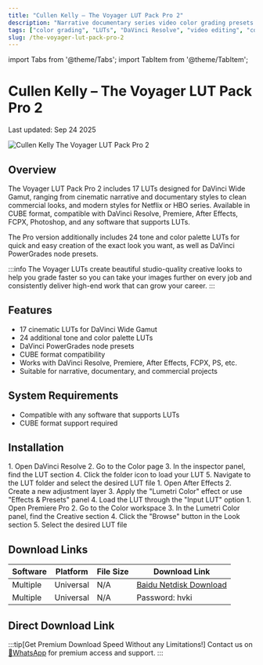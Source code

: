 ```yaml
---
title: "Cullen Kelly – The Voyager LUT Pack Pro 2"
description: "Narrative documentary series video color grading presets with DaVinci Resolve nodes. Includes 17 LUTs for cinematic storytelling and clean commercial styles."
tags: ["color grading", "LUTs", "DaVinci Resolve", "video editing", "color correction", "cinematic LUTs", "post production", "video color presets"]
slug: /the-voyager-lut-pack-pro-2
---
```


import Tabs from '@theme/Tabs';
import TabItem from '@theme/TabItem';

# Cullen Kelly – The Voyager LUT Pack Pro 2

<time className="post-meta">Last updated: Sep 24 2025</time>

<div style={{textAlign: 'center', margin: '2rem 0'}}>
  <img src="https://www.gfxcamp.com/wp-content/uploads/2025/09/Cullen-Kelly-The-Voyager-LUT-Pack-Pro-2.jpg" alt="Cullen Kelly The Voyager LUT Pack Pro 2" style={{maxWidth: '600px', height: 'auto'}} />
</div>

## Overview

The Voyager LUT Pack Pro 2 includes 17 LUTs designed for DaVinci Wide Gamut, ranging from cinematic narrative and documentary styles to clean commercial looks, and modern styles for Netflix or HBO series. Available in CUBE format, compatible with DaVinci Resolve, Premiere, After Effects, FCPX, Photoshop, and any software that supports LUTs.

The Pro version additionally includes 24 tone and color palette LUTs for quick and easy creation of the exact look you want, as well as DaVinci PowerGrades node presets.

:::info
The Voyager LUTs create beautiful studio-quality creative looks to help you grade faster so you can take your images further on every job and consistently deliver high-end work that can grow your career.
:::

## Features

- 17 cinematic LUTs for DaVinci Wide Gamut
- 24 additional tone and color palette LUTs
- DaVinci PowerGrades node presets
- CUBE format compatibility
- Works with DaVinci Resolve, Premiere, After Effects, FCPX, PS, etc.
- Suitable for narrative, documentary, and commercial projects

## System Requirements

- Compatible with any software that supports LUTs
- CUBE format support required

## Installation

<Tabs>
<TabItem value="resolve" label="DaVinci Resolve">
  1. Open DaVinci Resolve
  2. Go to the Color page
  3. In the inspector panel, find the LUT section
  4. Click the folder icon to load your LUT
  5. Navigate to the LUT folder and select the desired LUT file
</TabItem>
<TabItem value="ae" label="After Effects">
  1. Open After Effects
  2. Create a new adjustment layer
  3. Apply the "Lumetri Color" effect or use "Effects & Presets" panel
  4. Load the LUT through the "Input LUT" option
</TabItem>
<TabItem value="pr" label="Premiere Pro">
  1. Open Premiere Pro
  2. Go to the Color workspace
  3. In the Lumetri Color panel, find the Creative section
  4. Click the "Browse" button in the Look section
  5. Select the desired LUT file
</TabItem>
</Tabs>

## Download Links

| Software | Platform | File Size | Download Link |
|----------|----------|-----------|---------------|
| Multiple | Universal | N/A | [Baidu Netdisk Download](https://pan.baidu.com/s/1prMCrU1lnesIEA0tSsMU5Q?pwd=hvki) |
| Multiple | Universal | N/A | Password: hvki |

## Direct Download Link
:::tip[Get Premium Download Speed Without any Limitations!]
Contact us on [💬WhatsApp](https://wa.me/+8613237610083) for premium  access and support.
:::